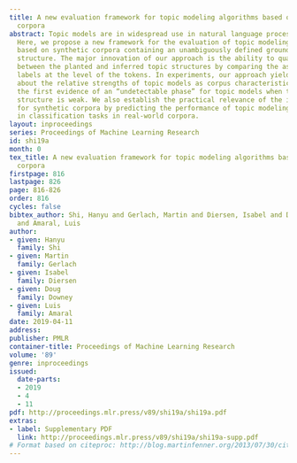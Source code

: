 ```yaml
---
title: A new evaluation framework for topic modeling algorithms based on synthetic
  corpora
abstract: Topic models are in widespread use in natural language processing and beyond.
  Here, we propose a new framework for the evaluation of topic modeling algorithms
  based on synthetic corpora containing an unambiguously defined ground truth topic
  structure. The major innovation of our approach is the ability to quantify the agreement
  between the planted and inferred topic structures by comparing the assigned topic
  labels at the level of the tokens. In experiments, our approach yields novel insights
  about the relative strengths of topic models as corpus characteristics vary, and
  the first evidence of an “undetectable phase” for topic models when the planted
  structure is weak. We also establish the practical relevance of the insights gained
  for synthetic corpora by predicting the performance of topic modeling algorithms
  in classification tasks in real-world corpora.
layout: inproceedings
series: Proceedings of Machine Learning Research
id: shi19a
month: 0
tex_title: A new evaluation framework for topic modeling algorithms based on synthetic
  corpora
firstpage: 816
lastpage: 826
page: 816-826
order: 816
cycles: false
bibtex_author: Shi, Hanyu and Gerlach, Martin and Diersen, Isabel and Downey, Doug
  and Amaral, Luis
author:
- given: Hanyu
  family: Shi
- given: Martin
  family: Gerlach
- given: Isabel
  family: Diersen
- given: Doug
  family: Downey
- given: Luis
  family: Amaral
date: 2019-04-11
address: 
publisher: PMLR
container-title: Proceedings of Machine Learning Research
volume: '89'
genre: inproceedings
issued:
  date-parts:
  - 2019
  - 4
  - 11
pdf: http://proceedings.mlr.press/v89/shi19a/shi19a.pdf
extras:
- label: Supplementary PDF
  link: http://proceedings.mlr.press/v89/shi19a/shi19a-supp.pdf
# Format based on citeproc: http://blog.martinfenner.org/2013/07/30/citeproc-yaml-for-bibliographies/
---
```

